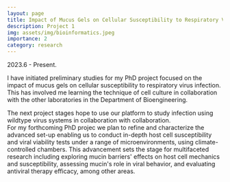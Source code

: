 ```yaml
---
layout: page
title: Impact of Mucus Gels on Cellular Susceptibility to Respiratory Virus Infections
description: Project 1
img: assets/img/bioinformatics.jpeg
importance: 2
category: research
---
```

2023.6 - Present. 

I have initiated preliminary studies for my PhD project focused on the impact of mucus gels on cellular susceptibility to 
respiratory virus infection. This has involved me learning the technique of cell culture in collaboration with the other laboratories in the Department of Bioengineering.  

The next project stages hope to use our platform to study infection using wildtype virus systems in collaboration with collaboration.  
For my forthcoming PhD projec we plan to refine and characterize the advanced set-up enabling us to conduct in-depth host cell susceptibility and viral viability tests under a range of microenvironments, using climate-controlled chambers. This advancement sets the stage for multifaceted research including exploring mucin barriers' effects on host cell mechanics and susceptibility, assessing mucin's role in viral behavior, and evaluating antiviral therapy efficacy, among other areas.